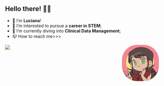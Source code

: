##  Hello there! 🙋‍♀️ 

- 👋 I’m **Luciana**!
- 🔭 I’m interested to pursue a **career in STEM**;
- 🌱 I’m currently diving into **Clinical Data Management**;
- 📪 How to reach me>>>

<div>
  <a href="https://www.linkedin.com/in/imbiriba-luciana/" target="_blank"><img src="https://img.shields.io/badge/LinkedIn-0077B5?style=for-the-badge&logo=linkedin&logoColor=white" target="_blank"></a>
  <img align="right" height="120" style="border-radius:50px;" src="LuPic_Github.jpg"> 
</div>


